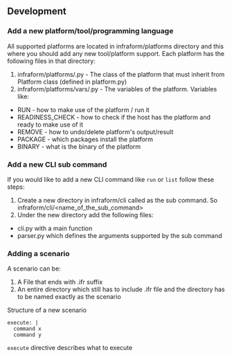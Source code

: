 ## Development

### Add a new platform/tool/programming language

All supported platforms are located in infraform/platforms directory and this where you should add any new tool/platform support.
Each platform has the following files in that directory:

1. infraform/platforms/<name>.py - The class of the platform that must inherit from Platform class (defined in platform.py)
2. infraform/platforms/vars/<name>.py - The variables of the platform. Variables like:
  * RUN - how to make use of the platform / run it
  * READINESS_CHECK - how to check if the host has the platform and ready to make use of it
  * REMOVE - how to undo/delete platform's output/result
  * PACKAGE - which packages install the platform
  * BINARY - what is the binary of the platform

### Add a new CLI sub command

If you would like to add a new CLI command like `run` or `list` follow these steps:

1. Create a new directory in infraform/cli called as the sub command. So infraform/cli/<name_of_the_sub_command>
2. Under the new directory add the following files:
  * cli.py with a main function
  * parser.py which defines the arguments supported by the sub command

### Adding a scenario

A scenario can be:

1. A File that ends with .ifr suffix
2. An entire directory which still has to include .ifr file and the directory has to be named exactly as the scenario

Structure of a new scenario

```
execute: |
  command x
  command y
```

`execute` directive describes what to execute
